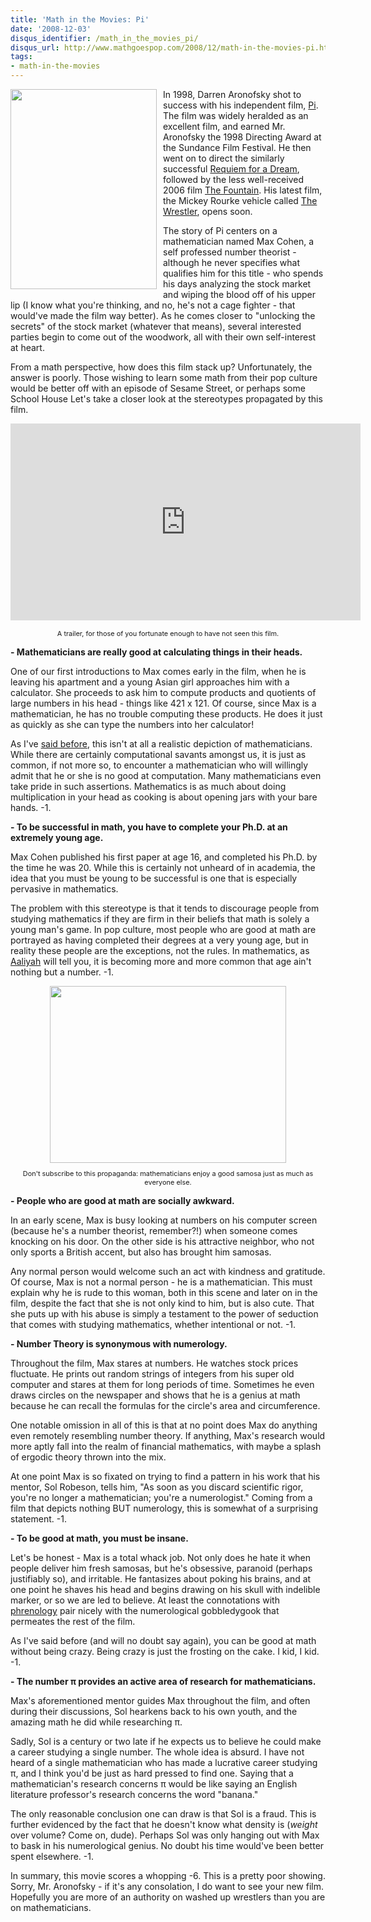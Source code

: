 ```yaml
---
title: 'Math in the Movies: Pi'
date: '2008-12-03'
disqus_identifier: /math_in_the_movies_pi/
disqus_url: http://www.mathgoespop.com/2008/12/math-in-the-movies-pi.html
tags:
- math-in-the-movies
---
```

<a href="http://4.bp.blogspot.com/_fM0L9abY3bo/SS8w5MKy3cI/AAAAAAAAAHE/SyqZUtS8Twc/s1600-h/pi_movie.jpg" ><img style="margin: 0px 10px 10px 0px; float: left; width: 234px; height: 320px;" src="http://4.bp.blogspot.com/_fM0L9abY3bo/SS8w5MKy3cI/AAAAAAAAAHE/SyqZUtS8Twc/s320/pi_movie.jpg" border="0" alt="" /></a>In 1998, Darren Aronofsky shot to success with his independent film, <a href="http://www.imdb.com/title/tt0138704/">Pi</a>. The film was widely heralded as an excellent film, and earned Mr. Aronofsky the 1998 Directing Award at the Sundance Film Festival. He then went on to direct the similarly successful <a href="http://www.imdb.com/title/tt0180093/">Requiem for a Dream</a>, followed by the less well-received 2006 film <a href="http://www.imdb.com/title/tt0414993/">The Fountain</a>.  His latest film, the Mickey Rourke vehicle called <a href="http://www.apple.com/trailers/fox_searchlight/thewrestler/">The Wrestler</a>, opens soon.

The story of Pi centers on a mathematician named Max Cohen, a self professed number theorist - although he never specifies what qualifies him for this title - who spends his days analyzing the stock market and wiping the blood off of his upper lip (I know what you're thinking, and no, he's not a cage fighter - that would've made the film way better). As he comes closer to "unlocking the secrets" of the stock market (whatever that means), several interested parties begin to come out of the woodwork, all with their own self-interest at heart.

From a math perspective, how does this film stack up? Unfortunately, the answer is poorly. Those wishing to learn some math from their pop culture would be better off with an episode of Sesame Street, or perhaps some School House Let's take a closer look at the stereotypes propagated by this film.

<p style="text-align: center;"><iframe width="560" height="315" src="https://www.youtube.com/embed/r0SC582sJvE" frameborder="0" allowfullscreen></iframe><div style="text-align: center;"><span style="font-size: 78%;">A trailer, for those of you fortunate enough to have not seen this film.</span></div></p>

<strong>- Mathematicians are really good at calculating things in their heads.</strong>

One of our first introductions to Max comes early in the film, when he is leaving his apartment and a young Asian girl approaches him with a calculator. She proceeds to ask him to compute products and quotients of large numbers in his head - things like 421 x 121. Of course, since Max is a mathematician, he has no trouble computing these products. He does it just as quickly as she can type the numbers into her calculator!

As I've <a href="http://mathgoespop.blogspot.com/2008/07/three-and-half-things-you-shouldnt-say.html">said before</a>, this isn't at all a realistic depiction of mathematicians. While there are certainly computational savants amongst us, it is just as common, if not more so, to encounter a mathematician who will willingly admit that he or she is no good at computation. Many mathematicians even take pride in such assertions. Mathematics is as much about doing multiplication in your head as cooking is about opening jars with your bare hands. -1.

<strong>- To be successful in math, you have to complete your Ph.D. at an extremely young age.</strong>

Max Cohen published his first paper at age 16, and completed his Ph.D. by the time he was 20. While this is certainly not unheard of in academia, the idea that you must be young to be successful is one that is especially pervasive in mathematics.

The problem with this stereotype is that it tends to discourage people from studying mathematics if they are firm in their beliefs that math is solely a young man's game. In pop culture, most people who are good at math are portrayed as having completed their degrees at a very young age, but in reality these people are the exceptions, not the rules. In mathematics, as <a href="http://www.youtube.com/watch?v=QVwTyBsddYg">Aaliyah</a> will tell you, it is becoming more and more common that age ain't nothing but a number. -1.

<div style="text-align: center;"><a href="http://upload.wikimedia.org/wikipedia/commons/thumb/8/8e/Samosa_1.jpg/800px-Samosa_1.jpg"><img style="margin: 0px auto 10px; display: block; text-align: center; cursor: pointer; width: 378px; height: 283px;" src="http://upload.wikimedia.org/wikipedia/commons/thumb/8/8e/Samosa_1.jpg/800px-Samosa_1.jpg" border="0" alt="" /></a><span style="font-size: 78%;">Don't subscribe to this propaganda: mathematicians enjoy a good samosa just as much as everyone else.</span></div>

<strong>- People who are good at math are socially awkward. </strong>

In an early scene, Max is busy looking at numbers on his computer screen (because he's a number theorist, remember?!) when someone comes knocking on his door. On the other side is his attractive neighbor, who not only sports a British accent, but also has brought him samosas.

Any normal person would welcome such an act with kindness and gratitude. Of course, Max is not a normal person - he is a mathematician. This must explain why he is rude to this woman, both in this scene and later on in the film, despite the fact that she is not only kind to him, but is also cute. That she puts up with his abuse is simply a testament to the power of seduction that comes with studying mathematics, whether intentional or not. -1.

<strong>- Number Theory is synonymous with numerology.</strong>

Throughout the film, Max stares at numbers.  He watches stock prices fluctuate.  He prints out random strings of integers from his super old computer and stares at them for long periods of time.  Sometimes he even draws circles on the newspaper and shows that he is a genius at math because he can recall the formulas for the circle's area and circumference.

One notable omission in all of this is that at no point does Max do anything even remotely resembling number theory.  If anything, Max's research would more aptly fall into the realm of financial mathematics, with maybe a splash of ergodic theory thrown into the mix.

At one point Max is so fixated on trying to find a pattern in his work that his mentor, Sol Robeson, tells him, "As soon as you discard scientific rigor, you're no longer a mathematician; you're a numerologist."  Coming from a film that depicts nothing BUT numerology, this is somewhat of a surprising statement. -1.

<strong>- To be good at math, you must be insane. </strong>

Let's be honest - Max is a total whack job.  Not only does he hate it when people deliver him fresh samosas, but he's obsessive, paranoid (perhaps justifiably so), and irritable.  He fantasizes about poking his brains, and at one point he shaves his head and begins drawing on his skull with indelible marker, or so we are led to believe.  At least the connotations with <a href="http://en.wikipedia.org/wiki/Phrenology">phrenology</a> pair nicely with the numerological gobbledygook that permeates the rest of the film.

As I've said before (and will no doubt say again), you can be good at math without being crazy.  Being crazy is just the frosting on the cake.  I kid, I kid.  -1.

<strong>- The number π provides an active area of research for mathematicians.</strong>

Max's aforementioned mentor guides Max throughout the film, and often during their discussions, Sol hearkens back to his own youth, and the amazing math he did while researching π.

Sadly, Sol is a century or two late if he expects us to believe he could make a career studying a single number.   The whole idea is absurd.  I have not heard of a single mathematician who has made a lucrative career studying π, and I think you'd be just as hard pressed to find one.  Saying that a mathematician's research concerns π would be like saying an English literature professor's research concerns the word "banana."

The only reasonable conclusion one can draw is that Sol is a fraud.  This is further evidenced by the fact that he doesn't know what density is (<em>weight</em> over volume? Come on, dude).  Perhaps Sol was only hanging out with Max to bask in his numerological genius.  No doubt his time would've been better spent elsewhere.  -1.

In summary, this movie scores a whopping -6.  This is a pretty poor showing.  Sorry, Mr. Aronofsky - if it's any consolation, I do want to see your new film.  Hopefully you are more of an authority on washed up wrestlers than you are on mathematicians.